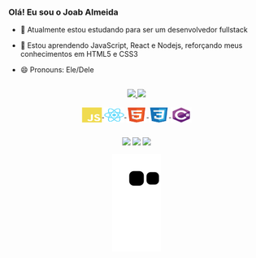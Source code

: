 ### Olá! Eu sou o Joab Almeida

- 🔭 Atualmente estou estudando para ser um desenvolvedor fullstack
- 🌱 Estou aprendendo JavaScript, React e Nodejs, reforçando meus conhecimentos em HTML5 e CSS3
- 😄 Pronouns: Ele/Dele

  ##
<div align="center">
  <a href="https://github.com/Loonieness">
  <img height="179em" src="https://github-readme-stats.vercel.app/api?username=Loonieness&show_icons=true&theme=tokyonight&include_all_commits=true&count_private=true"/>
  <img height="179em" src="https://github-readme-stats.vercel.app/api/top-langs/?username=Loonieness&layout=compact&langs_count=7&theme=tokyonight"/>
</div>


<div align="center" style="display: inline_block"><br>
  <img align="center" alt="Rafa-Js" height="30" width="40" src="https://raw.githubusercontent.com/devicons/devicon/master/icons/javascript/javascript-plain.svg">
  <img align="center" alt="Rafa-React" height="30" width="40" src="https://raw.githubusercontent.com/devicons/devicon/master/icons/react/react-original.svg">
  <img align="center" alt="Rafa-HTML" height="30" width="40" src="https://raw.githubusercontent.com/devicons/devicon/master/icons/html5/html5-original.svg">
  <img align="center" alt="Rafa-CSS" height="30" width="40" src="https://raw.githubusercontent.com/devicons/devicon/master/icons/css3/css3-original.svg">
  <img align="center" alt="Rafa-Csharp" height="30" width="40" src="https://raw.githubusercontent.com/devicons/devicon/master/icons/csharp/csharp-original.svg">
</div>

  ##
 
<div align="center"> 
 <a href="https://discord.com/users/965803156565028904" target="_blank"><img src="https://img.shields.io/badge/Discord-7289DA?style=for-the-badge&logo=discord&logoColor=white" target="_blank"></a> 
  <a href = "mailto:joabalmeida.dev@gmail.com"><img src="https://img.shields.io/badge/-Gmail-%23333?style=for-the-badge&logo=gmail&logoColor=white" target="_blank"></a>
  <a href="https://www.linkedin.com/in/joab-almeida-3664981b8/" target="_blank"><img src="https://img.shields.io/badge/-LinkedIn-%230077B5?style=for-the-badge&logo=linkedin&logoColor=white" target="_blank"></a> 
 
  ![Snake animation](https://github.com/Loonieness/Loonieness/blob/output/github-contribution-grid-snake.svg)
 
</div>
